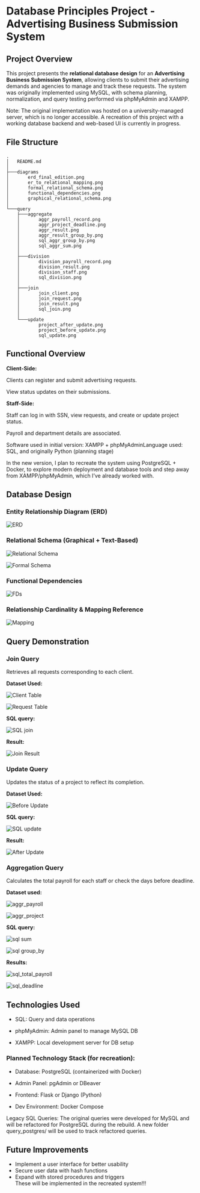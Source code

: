 # Database Principles Project - Advertising Business Submission System

## Project Overview
This project presents the **relational database design** for an **Advertising Business Submission System**, allowing clients to submit their advertising demands and agencies to manage and track these requests. The system was originally implemented using MySQL, with schema planning, normalization, and query testing performed via phpMyAdmin and XAMPP. 

Note: The original implementation was hosted on a university-managed server, which is no longer accessible. A recreation of this project with a working database backend and web-based UI is currently in progress.

## File Structure
```
.
│   README.md
│
├───diagrams
│       erd_final_edition.png
│       er_to_relational_mapping.png
│       formal_relational_schema.png
│       functional_dependencies.png
│       graphical_relational_schema.png
│
└───query
    ├───aggregate
    │       aggr_payroll_record.png
    │       aggr_project_deadline.png
    │       aggr_result.png
    │       aggr_result_group_by.png
    │       sql_aggr_group_by.png
    │       sql_aggr_sum.png
    │
    ├───division
    │       division_payroll_record.png
    │       division_result.png
    │       division_staff.png
    │       sql_division.png
    │
    ├───join
    │       join_client.png
    │       join_request.png
    │       join_result.png
    │       sql_join.png
    │
    └───update
            project_after_update.png
            project_before_update.png
            sql_update.png
```

## Functional Overview

**Client-Side:**

Clients can register and submit advertising requests.

View status updates on their submissions.

**Staff-Side:**

Staff can log in with SSN, view requests, and create or update project status.

Payroll and department details are associated.

Software used in initial version: XAMPP + phpMyAdminLanguage used: SQL, and originally Python (planning stage)


In the new version, I plan to recreate the system using PostgreSQL + Docker, to explore modern deployment and database tools and step away from XAMPP/phpMyAdmin, which I’ve already worked with.


## Database Design

### Entity Relationship Diagram (ERD)

![ERD](diagrams/erd_final_edition.png)

### Relational Schema (Graphical + Text-Based)

![Relational Schema](diagrams/graphical_relational_schema.png)

![Formal Schema](diagrams/formal_relational_schema.png)

### Functional Dependencies

![FDs](diagrams/functional_dependencies.png)

### Relationship Cardinality & Mapping Reference

![Mapping](diagrams/er_to_relational_mapping.png)


## Query Demonstration

### Join Query   
Retrieves all requests corresponding to each client.

**Dataset Used:**

![Client Table](query/join/join_client.png)  

![Request Table](query/join/join_request.png)

**SQL query:**

![SQL join](query/join/sql_join.png)

**Result:**

![Join Result](query/join/join_result.png)

### Update Query
Updates the status of a project to reflect its completion.  

**Dataset Used:**

![Before Update](query/update/project_before_update.png)

**SQL query:**

![SQL update](query/update/sql_update.png)

**Result:**

![After Update](query/update/project_after_update.png)

### Aggregation Query
Calculates the total payroll for each staff or check the days before deadline.  

**Dataset used:**

![aggr_payroll](query/aggregate/aggr_payroll_record.png)

![aggr_project](query/aggregate/aggr_project_deadline.png)

**SQL query:**

![sql sum](query/aggregate/sql_aggr_sum.png)

![sql group_by](query/aggregate/sql_aggr_group_by.png)

**Results:**

![sql_total_payroll](query/aggregate/aggr_result.png)

![sql_deadline](query/aggregate/aggr_result_group_by.png)

## Technologies Used
- SQL: Query and data operations

- phpMyAdmin: Admin panel to manage MySQL DB

- XAMPP: Local development server for DB setup

### Planned Technology Stack (for recreation):

- Database: PostgreSQL (containerized with Docker)

- Admin Panel: pgAdmin or DBeaver

- Frontend: Flask or Django (Python)

- Dev Environment: Docker Compose

Legacy SQL Queries: The original queries were developed for MySQL and will be refactored for PostgreSQL during the rebuild. A new folder query_postgres/ will be used to track refactored queries.


## Future Improvements
- Implement a user interface for better usability
- Secure user data with hash functions
- Expand with stored procedures and triggers\
These will be implemented in the recreated system!!!
